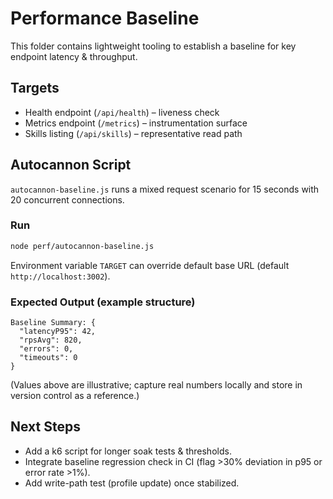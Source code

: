 # Performance Baseline

This folder contains lightweight tooling to establish a baseline for key endpoint latency & throughput.

## Targets
- Health endpoint (`/api/health`) – liveness check
- Metrics endpoint (`/metrics`) – instrumentation surface
- Skills listing (`/api/skills`) – representative read path

## Autocannon Script
`autocannon-baseline.js` runs a mixed request scenario for 15 seconds with 20 concurrent connections.

### Run
```bash
node perf/autocannon-baseline.js
```
Environment variable `TARGET` can override default base URL (default `http://localhost:3002`).

### Expected Output (example structure)
```
Baseline Summary: {
  "latencyP95": 42,
  "rpsAvg": 820,
  "errors": 0,
  "timeouts": 0
}
```
(Values above are illustrative; capture real numbers locally and store in version control as a reference.)

## Next Steps
- Add a k6 script for longer soak tests & thresholds.
- Integrate baseline regression check in CI (flag >30% deviation in p95 or error rate >1%).
- Add write-path test (profile update) once stabilized.
